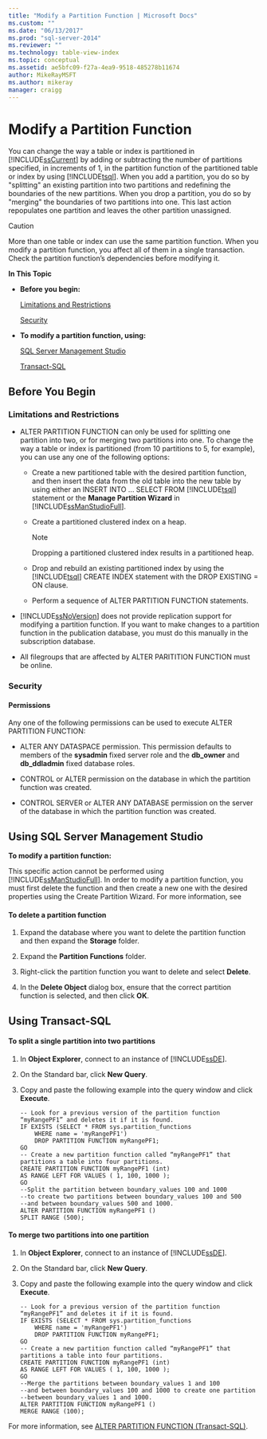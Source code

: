 ```yaml
---
title: "Modify a Partition Function | Microsoft Docs"
ms.custom: ""
ms.date: "06/13/2017"
ms.prod: "sql-server-2014"
ms.reviewer: ""
ms.technology: table-view-index
ms.topic: conceptual
ms.assetid: ae5bfc09-f27a-4ea9-9518-485278b11674
author: MikeRayMSFT
ms.author: mikeray
manager: craigg
---
```

# Modify a Partition Function
  You can change the way a table or index is partitioned in [!INCLUDE[ssCurrent](../../includes/sscurrent-md.md)] by adding or subtracting the number of partitions specified, in increments of 1, in the partition function of the partitioned table or index by using [!INCLUDE[tsql](../../includes/tsql-md.md)]. When you add a partition, you do so by "splitting" an existing partition into two partitions and redefining the boundaries of the new partitions. When you drop a partition, you do so by "merging" the boundaries of two partitions into one. This last action repopulates one partition and leaves the other partition unassigned.  
  
> [!CAUTION]  
>  More than one table or index can use the same partition function. When you modify a partition function, you affect all of them in a single transaction. Check the partition function’s dependencies before modifying it.  
  
 **In This Topic**  
  
-   **Before you begin:**  
  
     [Limitations and Restrictions](#Restrictions)  
  
     [Security](#Security)  
  
-   **To modify a partition function, using:**  
  
     [SQL Server Management Studio](#SSMSProcedure)  
  
     [Transact-SQL](#TsqlProcedure)  
  
##  <a name="BeforeYouBegin"></a> Before You Begin  
  
###  <a name="Restrictions"></a> Limitations and Restrictions  
  
-   ALTER PARTITION FUNCTION can only be used for splitting one partition into two, or for merging two partitions into one. To change the way a table or index is partitioned (from 10 partitions to 5, for example), you can use any one of the following options:  
  
    -   Create a new partitioned table with the desired partition function, and then insert the data from the old table into the new table by using either an INSERT INTO ... SELECT FROM [!INCLUDE[tsql](../../includes/tsql-md.md)] statement or the **Manage Partition Wizard** in [!INCLUDE[ssManStudioFull](../../includes/ssmanstudiofull-md.md)].  
  
    -   Create a partitioned clustered index on a heap.  
  
        > [!NOTE]  
        >  Dropping a partitioned clustered index results in a partitioned heap.  
  
    -   Drop and rebuild an existing partitioned index by using the [!INCLUDE[tsql](../../includes/tsql-md.md)] CREATE INDEX statement with the DROP EXISTING = ON clause.  
  
    -   Perform a sequence of ALTER PARTITION FUNCTION statements.  
  
-   [!INCLUDE[ssNoVersion](../../includes/ssnoversion-md.md)] does not provide replication support for modifying a partition function. If you want to make changes to a partition function in the publication database, you must do this manually in the subscription database.  
  
-   All filegroups that are affected by ALTER PARITITION FUNCTION must be online.  
  
###  <a name="Security"></a> Security  
  
####  <a name="Permissions"></a> Permissions  
 Any one of the following permissions can be used to execute ALTER PARTITION FUNCTION:  
  
-   ALTER ANY DATASPACE permission. This permission defaults to members of the **sysadmin** fixed server role and the **db_owner** and **db_ddladmin** fixed database roles.  
  
-   CONTROL or ALTER permission on the database in which the partition function was created.  
  
-   CONTROL SERVER or ALTER ANY DATABASE permission on the server of the database in which the partition function was created.  
  
##  <a name="SSMSProcedure"></a> Using SQL Server Management Studio  
 **To modify a partition function:**  
  
 This specific action cannot be performed using [!INCLUDE[ssManStudioFull](../../includes/ssmanstudiofull-md.md)]. In order to modify a partition function, you must first delete the function and then create a new one with the desired properties using the Create Partition Wizard. For more information, see  
  
#### To delete a partition function  
  
1.  Expand the database where you want to delete the partition function and then expand the **Storage** folder.  
  
2.  Expand the **Partition Functions** folder.  
  
3.  Right-click the partition function you want to delete and select **Delete**.  
  
4.  In the **Delete Object** dialog box, ensure that the correct partition function is selected, and then click **OK**.  
  
##  <a name="TsqlProcedure"></a> Using Transact-SQL  
  
#### To split a single partition into two partitions  
  
1.  In **Object Explorer**, connect to an instance of [!INCLUDE[ssDE](../../includes/ssde-md.md)].  
  
2.  On the Standard bar, click **New Query**.  
  
3.  Copy and paste the following example into the query window and click **Execute**.  
  
    ```  
    -- Look for a previous version of the partition function “myRangePF1” and deletes it if it is found.  
    IF EXISTS (SELECT * FROM sys.partition_functions  
        WHERE name = 'myRangePF1')  
        DROP PARTITION FUNCTION myRangePF1;  
    GO  
    -- Create a new partition function called “myRangePF1” that partitions a table into four partitions.  
    CREATE PARTITION FUNCTION myRangePF1 (int)  
    AS RANGE LEFT FOR VALUES ( 1, 100, 1000 );  
    GO  
    --Split the partition between boundary_values 100 and 1000  
    --to create two partitions between boundary_values 100 and 500  
    --and between boundary_values 500 and 1000.  
    ALTER PARTITION FUNCTION myRangePF1 ()  
    SPLIT RANGE (500);  
    ```  
  
#### To merge two partitions into one partition  
  
1.  In **Object Explorer**, connect to an instance of [!INCLUDE[ssDE](../../includes/ssde-md.md)].  
  
2.  On the Standard bar, click **New Query**.  
  
3.  Copy and paste the following example into the query window and click **Execute**.  
  
    ```  
    -- Look for a previous version of the partition function “myRangePF1” and deletes it if it is found.  
    IF EXISTS (SELECT * FROM sys.partition_functions  
        WHERE name = 'myRangePF1')  
        DROP PARTITION FUNCTION myRangePF1;  
    GO  
    -- Create a new partition function called “myRangePF1” that partitions a table into four partitions.  
    CREATE PARTITION FUNCTION myRangePF1 (int)  
    AS RANGE LEFT FOR VALUES ( 1, 100, 1000 );  
    GO  
    --Merge the partitions between boundary_values 1 and 100  
    --and between boundary_values 100 and 1000 to create one partition  
    --between boundary_values 1 and 1000.  
    ALTER PARTITION FUNCTION myRangePF1 ()  
    MERGE RANGE (100);  
    ```  
  
 For more information, see [ALTER PARTITION FUNCTION &#40;Transact-SQL&#41;](/sql/t-sql/statements/alter-partition-function-transact-sql).  
  
  
